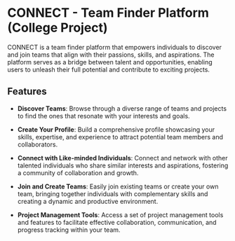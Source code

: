 # CONNECT - Team Finder Platform (College Project)

CONNECT is a team finder platform that empowers individuals to discover and join teams that align with their passions, skills, and aspirations. The platform serves as a bridge between talent and opportunities, enabling users to unleash their full potential and contribute to exciting projects.

## Features

- **Discover Teams**: Browse through a diverse range of teams and projects to find the ones that resonate with your interests and goals.

- **Create Your Profile**: Build a comprehensive profile showcasing your skills, expertise, and experience to attract potential team members and collaborators.

- **Connect with Like-minded Individuals**: Connect and network with other talented individuals who share similar interests and aspirations, fostering a community of collaboration and growth.

- **Join and Create Teams**: Easily join existing teams or create your own team, bringing together individuals with complementary skills and creating a dynamic and productive environment.

- **Project Management Tools**: Access a set of project management tools and features to facilitate effective collaboration, communication, and progress tracking within your team.
